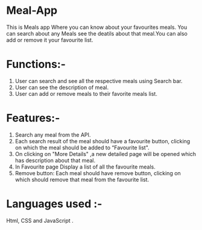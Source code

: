 # Meal-App

This is Meals app Where you can know about your favourites meals. You can search about any Meals see the deatils about that meal.You can also add or remove it your favourite list.

# Functions:-

1. User can search and see all the respective meals using Search bar.
2. User can see the description of meal.
3. User can add or remove meals to their favorite meals list.

# Features:-

1. Search any meal from the API.
2. Each search result of the meal should have a favourite button, clicking on which the meal should be added to “Favourite list".
3. On clicking on "More Details" ,a new detailed page will be opened which has description about that meal.
4. In Favourite page Display a list of all the favourite meals.
5. Remove button: Each meal should have remove button, clicking on which should remove that meal from the favourite list.

# Languages used :-

Html, CSS and JavaScript .
